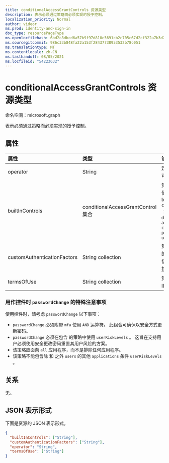 ```yaml
---
title: conditionalAccessGrantControls 资源类型
description: 表示必须通过策略而必须实现的授予控制。
localization_priority: Normal
author: videor
ms.prod: identity-and-sign-in
doc_type: resourcePageType
ms.openlocfilehash: 6bd2c8dbcd6a57b9f97d810e5691cb2c705c67d2cf322a7b3d26369aa57489dd
ms.sourcegitcommit: 986c33b848fa22a153f28437738953532b78c051
ms.translationtype: MT
ms.contentlocale: zh-CN
ms.lasthandoff: 08/05/2021
ms.locfileid: "54223632"
---
```

# <a name="conditionalaccessgrantcontrols-resource-type"></a>conditionalAccessGrantControls 资源类型

命名空间：microsoft.graph

表示必须通过策略而必须实现的授予控制。

## <a name="properties"></a>属性

| 属性 | 类型 | 说明 |
|:-------- |:---- |:----------- |
| operator | String | 定义授予控件的关系。 可能的值 `AND` `OR` ：、。 |
| builtInControls | conditionalAccessGrantControl 集合 | 策略所需的内置控件的值列表。 可能的值 `block` `mfa` `compliantDevice` ：、、、、、、、。 `domainJoinedDevice` `approvedApplication` `compliantApplication` `passwordChange` `unknownFutureValue` |
| customAuthenticationFactors | String collection | 策略所需的自定义控件的 ID 列表。 有关详细信息，请参阅自定义 [控件](/azure/active-directory/conditional-access/controls)。 |
| termsOfUse | String collection | 策略 [所需的使用条款](/graph/api/resources/agreement) ID 列表。 |

### <a name="special-considerations-when-using-passwordchange-as-a-control"></a>用作控件时 `passwordChange` 的特殊注意事项

使用控件时，请考虑 `passwordChange` 以下事项： 

- `passwordChange` 必须附带 `mfa` 使用 `AND` 运算符。 此组合可确保以安全方式更新密码。
- `passwordChange` 必须在包含 的策略中使用 `userRiskLevels` 。 这旨在支持用户必须使用安全更改密码重置其用户风险的方案。
- 该策略应面向 `all` 应用程序，而不是排除任何应用程序。
- 该策略不能包含除 和 之外 `users` 的其他 `applications` 条件 `userRiskLevels` 。

## <a name="relationships"></a>关系

无。

## <a name="json-representation"></a>JSON 表示形式

下面是资源的 JSON 表示形式。

<!-- {
  "blockType": "resource",
  "optionalProperties": [
    "operator",
    "builtInControls",
    "customAuthenticationFactors",
    "termsOfUse"
  ],
  "@odata.type": "microsoft.graph.conditionalAccessGrantControls",
  "baseType": null
}-->

```json
{
  "builtInControls": ["String"],
  "customAuthenticationFactors": ["String"],
  "operator": "String",
  "termsOfUse": ["String"]
}
```

<!-- uuid: 16cd6b66-4b1a-43a1-adaf-3a886856ed98
2019-02-04 14:57:30 UTC -->
<!-- {
  "type": "#page.annotation",
  "description": "conditionalAccessGrantControls resource",
  "keywords": "",
  "section": "documentation",
  "tocPath": ""
}-->
